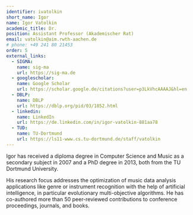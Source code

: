 ```yaml
---
identifier: ivatolkin
short_name: Igor
name: Igor Vatolkin
academic_title: Dr.
position: Assistant Professor (Akademischer Rat)
email: vatolkin@aim.rwth-aachen.de
# phone: +49 241 80 21453
order: 5
external_links:
  - SIGMA:
    name: sig-ma
    url: https://sig-ma.de
  - googlescholar:
    name: Google Scholar
    url: https://scholar.google.de/citations?user=p3LkVhcAAAAJ&hl=en
  - DBLP:
    name: DBLP
    url: https://dblp.org/pid/03/1852.html
  - linkedin:
    name: LinkedIn
    url: https://de.linkedin.com/in/igor-vatolkin-881aa78
  - TUD:
    name: TU-Dortmund
    url: https://ls11-www.cs.tu-dortmund.de/staff/vatolkin
---
```

<div class="faq">
  <p class="faq_question">Igor has received a diploma degree in Computer Science and Music as a secondary subject in 2007 and a PhD degree in 2013, both from the TU Dortmund University.</p> 
  <div class="faq_answer">His research focus addresses the optimization of music data analysis applications like genre or instrument recognition with the help of artificial intelligence, in particular evolutionary multi-objective algorithms. He has co-authored more than 50 peer-reviewed contributions to conference proceedings, journals, and books.
  </div>
</div>